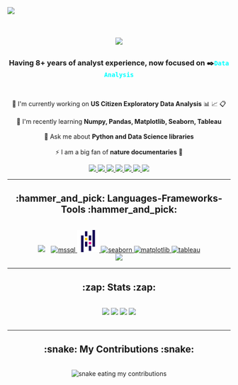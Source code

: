 [//]: # (https://gpvc.arturio.dev/Serahsi) 
[//]: # (Unfortunately aliwert's repo, as seen above was archived and the link isn't working so I built my own "https://github.com/Serahsi/github-profile-view-tracker")
![](https://komarev.com/ghpvc/?username=Serahsi&style=for-the-badge&color=orange)

<h1 align="center">
    <img src="https://readme-typing-svg.herokuapp.com/?font=Righteous&size=35&center=true&vCenter=true&width=500&height=70&duration=4000&lines=Hi+There!+👋;+I'm+Serahsi+Sen!;A+Curious+🔍+Data+Analyst!+" />
</h1>
<h3 align="center">Having 8+ years of analyst experience, now focused on ✒️<code style="color : aqua">Data Analysis</code></h3>
<br/>
<div align="center">
 
 :telescope: I'm currently working on **US Citizen Exploratory Data Analysis** 📊 📈 📋<br><br>
 :seedling: I'm recently learning **Numpy, Pandas, Matplotlib, Seaborn, Tableau**<br><br>
:speech_balloon: Ask me about **Python and Data Science libraries**<br><br>
:zap: I am a big fan of **nature documentaries** 🐧
 </div>
 
<div align="center"> 
  <a href="mailto:truthseeker308803@gmail.com">
    <img src="https://img.shields.io/badge/Gmail-333333?style=for-the-badge&logo=gmail&logoColor=red" />
  </a>
  <a href="https://www.linkedin.com/in/serahsi-sen/" target="_blank">
    <img src="https://img.shields.io/badge/LinkedIn-0077B5?style=for-the-badge&logo=linkedin&logoColor=white" target="_blank" />
  </a>
  <a href="https://public.tableau.com/app/profile/serahsi.sen/vizzes" target="_blank">
     <img src="https://img.shields.io/badge/Tableau-E97627?style=for-the-badge&logo=Tableau&logoColor=white" target="_blank" /> <!-- sqlite, safari, google-chrome are other good icon options -->
  </a>
 <a href="https://www.kaggle.com/serahsisen">
    <img src="https://img.shields.io/badge/Kaggle-20BEFF?style=for-the-badge&logo=Kaggle&logoColor=white" />
  </a>
  <a href="https://stackoverflow.com/users/22994857/serahsi-sen">
    <img src=" 	https://img.shields.io/badge/Stack_Overflow-FE7A16?style=for-the-badge&logo=stack-overflow&logoColor=white" />
  </a>
   <a href="https://www.hackerrank.com/profile/serahsi">
    <img src="https://img.shields.io/badge/-Hackerrank-2EC866?style=for-the-badge&logo=HackerRank&logoColor=white" />
  </a>
   <a href="https://medium.com/@truthseeker308803">
    <img src="https://img.shields.io/badge/Medium-12100E?style=for-the-badge&logo=medium&logoColor=white" />
  </a>
</div>
 <hr/>
 
<h2 align="center">:hammer_and_pick: Languages-Frameworks-Tools :hammer_and_pick:</h2>
<br/>
<div align="center">
  <img src="https://skillicons.dev/icons?i=python,mysql" />
    <a href="https://www.microsoft.com/en-us/sql-server" target="_blank" rel="noreferrer"> <img src="https://www.svgrepo.com/show/303229/microsoft-sql-server-logo.svg" style="border-radius: 40; margin-left: 10px;" alt="mssql" width="50" height="50"/> </a> <a href="https://pandas.pydata.org/" target="_blank" rel="noreferrer"> <img src="https://raw.githubusercontent.com/devicons/devicon/2ae2a900d2f041da66e950e4d48052658d850630/icons/pandas/pandas-original.svg" alt="pandas" style="border-radius: 40;" alt="mssql" width="50" height="50"/> <a href="https://seaborn.pydata.org/" target="_blank" rel="noreferrer"> <img src="https://seaborn.pydata.org/_images/logo-mark-lightbg.svg" alt="seaborn" style="border-radius: 40;" alt="seaborn" width="55" height="55" />
<a href="https://matplotlib.org/" target="_blank" rel="noreferrer"> <img src="https://upload.wikimedia.org/wikipedia/commons/0/01/Created_with_Matplotlib-logo.svg" alt="matplotlib" style="border-radius: 40;" alt="mssql" width="50" height="50"/> </a>
<a href="https://www.tableau.com/" target="_blank" rel="noreferrer"> <img src="https://cloud.githubusercontent.com/assets/1724406/14420001/cfc72600-ffc9-11e5-8743-9b94ce8af254.png" alt="tableau" alt="tableau" width="50" height="50" style="border-radius: 40;"> </a>
  <br>  
  <img src="https://skillicons.dev/icons?i=html,css,github,git,linux,ubuntu,anaconda,vscode,azure" />
 

<hr/>
<h2 align="center">:zap: Stats :zap:</h2>
<br>
<div align=center>
    
  <img width="440px" src="https://github-readme-stats.vercel.app/api?username=Serahsi&show_icons=true&theme=onedark">
  <img width="385px" src="https://github-readme-stats.anuraghazra1.vercel.app/api/top-langs/?username=Serahsi&layout=compact&theme=onedark" />
  <img width="440px" src="https://github-readme-activity-graph.vercel.app/graph?username=Serahsi&theme=github">
  <img width="385px" src="https://github-readme-streak-stats.herokuapp.com/?user=Serahsi&theme=onedark" />
  <br/>

</div>
<br/>
<hr/>
<div align="center">
  <h2>:snake: My Contributions :snake:</h2>
  <br>
  <img alt="snake eating my contributions" src="https://raw.githubusercontent.com/Serahsi/Serahsi/output/github-contribution-grid-snake.svg" />
  
  <br/><br/><br/>
</div>
